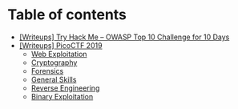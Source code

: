 # Table of contents

* [\[Writeups\] Try Hack Me – OWASP Top 10 Challenge for 10 Days](README.md)
* [\[Writeups\] PicoCTF 2019](https-github.com-m14ghost-picoctf-2019-writeup/README.md)
  * [Web Exploitation](https-github.com-m14ghost-picoctf-2019-writeup/web-exploitation.md)
  * [Cryptography](https-github.com-m14ghost-picoctf-2019-writeup/cryptography.md)
  * [Forensics](https-github.com-m14ghost-picoctf-2019-writeup/forensics.md)
  * [General Skills](https-github.com-m14ghost-picoctf-2019-writeup/general-skills.md)
  * [Reverse Engineering](https-github.com-m14ghost-picoctf-2019-writeup/reverse-engineering.md)
  * [Binary Exploitation](https-github.com-m14ghost-picoctf-2019-writeup/binary-exploitation.md)

